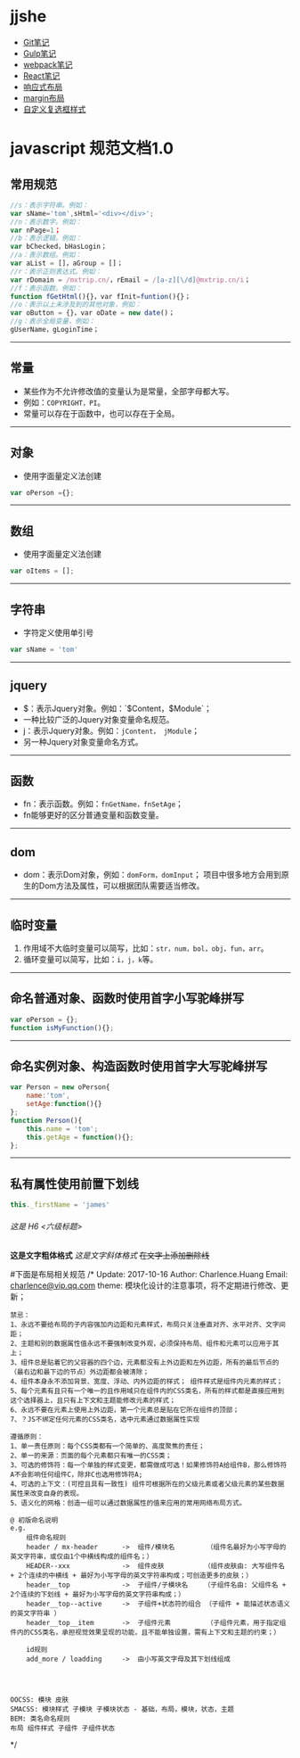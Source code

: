 ﻿# jjshe

- [Git笔记](git.md)
- [Gulp笔记](gulp.md)
- [webpack笔记](webpack.md)
- [React笔记](react.md)
- [响应式布局](responseLayout)
- [margin布局](margin.html)
- [自定义复选框样式](checkBox.html)


# javascript 规范文档1.0
##  常用规范

```js
//s：表示字符串。例如：
var sName='tom',sHtml='<div></div>';
//n：表示数字。例如：
var nPage=1；
//b：表示逻辑。例如：
var bChecked，bHasLogin；
//a：表示数组。例如：
var aList = []，aGroup = []；
//r：表示正则表达式。例如：
var rDomain = /mxtrip.cn/，rEmail = /[a-z][\/d]@mxtrip.cn/i；
//f：表示函数。例如：
function fGetHtml(){}，var fInit=funtion(){}；
//o：表示以上未涉及到的其他对象，例如：
var oButton = {}，var oDate = new date()；
//g：表示全局变量，例如：
gUserName，gLoginTime；
```
***
## 常量
* 某些作为不允许修改值的变量认为是常量，全部字母都大写。
* 例如：`COPYRIGHT，PI`。
* 常量可以存在于函数中，也可以存在于全局。
***
## 对象
* 使用字面量定义法创建
```js
var oPerson ={};
```
***
## 数组
* 使用字面量定义法创建
```js
var oItems = [];
```
***
## 字符串
* 字符定义使用单引号
```js 
var sName = 'tom'
```
***
## jquery 
* $：表示Jquery对象。例如：`$Content，$Module`；
* 一种比较广泛的Jquery对象变量命名规范。
* j：表示Jquery对象。例如：`jContent， jModule`；
* 另一种Jquery对象变量命名方式。
***
## 函数
* fn：表示函数。例如：`fnGetName，fnSetAge`；
* fn能够更好的区分普通变量和函数变量。
***
## dom
* dom：表示Dom对象，例如：`domForm，domInput`；
项目中很多地方会用到原生的Dom方法及属性，可以根据团队需要适当修改。 
***
## 临时变量
1. 作用域不大临时变量可以简写，比如：`str，num，bol，obj，fun，arr`。
2. 循环变量可以简写，比如：`i，j，k`等。
***
## 命名普通对象、函数时使用首字小写驼峰拼写
```js
var oPerson = {};
function isMyFunction(){};
```
***
## 命名实例对象、构造函数时使用首字大写驼峰拼写
```js
var Person = new oPerson{
    name:'tom',
    setAge:function(){}
};
function Person(){
    this.name = 'tom';
    this.getAge = function(){};
};
```
***
## 私有属性使用前置下划线
```js
this._firstName = 'james'
```
###### 这是 H6 <六级标题>
**这是文字粗体格式**
*这是文字斜体格式*
~~在文字上添加删除线~~

#下面是布局相关规范
/* 
    Update: 2017-10-16
    Author: Charlence.Huang
    Email:  charlence@vip.qq.com
    theme:  模块化设计的注意事项，将不定期进行修改、更新；      

    禁忌：
    1、永远不要给布局的子内容强加内边距和元素样式，布局只关注垂直对齐、水平对齐、文字间距；
    2、主题和别的数据属性值永远不要强制改变外观，必须保持布局、组件和元素可以应用于其上；
    3、组件总是贴着它的父容器的四个边，元素都没有上外边距和左外边距，所有的最后节点的（最右边和最下边的节点）外边距都会被清除；
    4、组件本身永不添加背景、宽度、浮动、内外边距的样式； 组件样式是组件内元素的样式；
    5、每个元素有且只有一个唯一的且作用域只在组件内的CSS类名，所有的样式都是直接应用到这个选择器上，且只有上下文和主题能修改元素的样式；
    6、永远不要在元素上使用上外边距，第一个元素总是贴在它所在组件的顶部；
    7、？JS不绑定任何元素的CSS类名，选中元素通过数据属性实现

    遵循原则：
    1、单一责任原则：每个CSS类都有一个简单的、高度聚焦的责任；
    2、单一的来源：页面的每个元素都只有唯一的CSS类；
    3、可选的修饰符：每一个单独的样式变更，都需做成可选！如果修饰符A给组件B，那么修饰符A不会影响任何组件C，除非C也选用修饰符A;
    4、可选的上下文：(可控且具有一致性) 组件可根据所在的父级元素或者父级元素的某些数据属性来改变自身的表现。
    5、语义化的网格：创造一组可以通过数据属性的值来应用的常用网络布局方式。

    @ 初版命名说明
    e.g.
        组件命名规则 
        header / mx-header      ->  组件/模块名        （组件名最好为小写字母的英文字符串，或仅由1个中横线构成的组件名；）
        HEADER--xxx             ->  组件皮肤          （组件皮肤由: 大写组件名 + 2个连续的中横线 + 最好为小写字母的英文字符串构成；可创造更多的皮肤；） 
        header__top             ->  子组件/子模块名    （子组件名由: 父组件名 + 2个连续的下划线 + 最好为小写字母的英文字符串构成；） 
        header__top--active     ->  子组件+状态符的组合 （子组件 + 能描述状态语义的英文字符串 ）
        header__top__item       ->  子组件元素         （子组件元素，用于指定组件内的CSS类名，承担视觉效果呈现的功能，且不能单独设置，需有上下文和主题的约束；）

        id规则
        add_more / loadding     ->  由小写英文字母及其下划线组成  




	OOCSS: 模块 皮肤
	SMACSS: 模块样式 子模块 子模块状态 - 基础，布局，模块，状态，主题
	BEM: 类名命名规则
	布局 组件样式 子组件 子组件状态 
*/